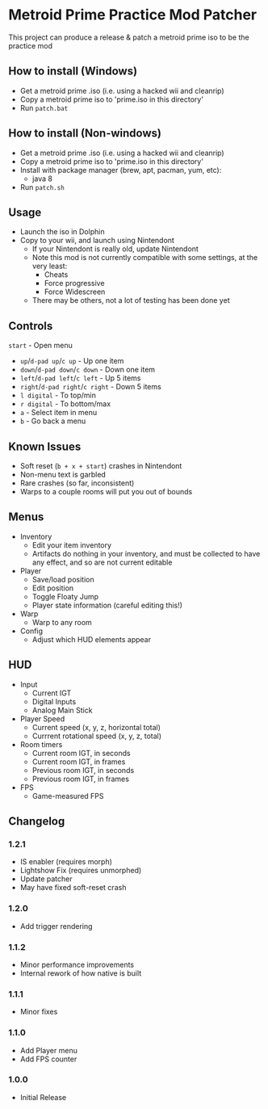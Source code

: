 # Metroid Prime Practice Mod Patcher
This project can produce a release & patch a metroid prime iso to be the practice mod

## How to install (Windows)

- Get a metroid prime .iso (i.e. using a hacked wii and cleanrip)
- Copy a metroid prime iso to 'prime.iso in this directory'
- Run `patch.bat`

## How to install (Non-windows)
- Get a metroid prime .iso (i.e. using a hacked wii and cleanrip)
- Copy a metroid prime iso to 'prime.iso in this directory'
- Install with package manager (brew, apt, pacman, yum, etc): 
    - java 8
- Run `patch.sh`

## Usage
- Launch the iso in Dolphin
- Copy to your wii, and launch using Nintendont
  - If your Nintendont is really old, update Nintendont
  - Note this mod is not currently compatible with some settings, at the very least:
     - Cheats
     - Force progressive
     - Force Widescreen
  - There may be others, not a lot of testing has been done yet
  
## Controls
`start` - Open menu
- `up`/`d-pad up`/`c up` - Up one item
- `down`/`d-pad down`/`c down` - Down one item
- `left`/`d-pad left`/`c left` - Up 5 items
- `right`/`d-pad right`/`c right` - Down 5 items
- `l digital` - To top/min
- `r digital` - To bottom/max
- `a` - Select item in menu
- `b` - Go back a menu

## Known Issues
- Soft reset (`b + x + start`) crashes in Nintendont
- Non-menu text is garbled
- Rare crashes (so far, inconsistent)
- Warps to a couple rooms will put you out of bounds


## Menus
- Inventory
  - Edit your item inventory
  - Artifacts do nothing in your inventory, and must be collected to have any effect, and so are not current editable
- Player
  - Save/load position
  - Edit position
  - Toggle Floaty Jump
  - Player state information (careful editing this!)
- Warp
  - Warp to any room
- Config
  - Adjust which HUD elements appear

## HUD
- Input
  - Current IGT
  - Digital Inputs
  - Analog Main Stick
- Player Speed
  - Current speed (x, y, z, horizontal total)
  - Currrent rotational speed (x, y, z, total)
- Room timers
  - Current room IGT, in seconds
  - Current room IGT, in frames
  - Previous room IGT, in seconds
  - Previous room IGT, in frames
- FPS
  - Game-measured FPS

## Changelog

### 1.2.1
- IS enabler (requires morph)
- Lightshow Fix (requires unmorphed)
- Update patcher
- May have fixed soft-reset crash

### 1.2.0
- Add trigger rendering

### 1.1.2
- Minor performance improvements
- Internal rework of how native is built

### 1.1.1
- Minor fixes

### 1.1.0
- Add Player menu
- Add FPS counter

### 1.0.0
 - Initial Release
